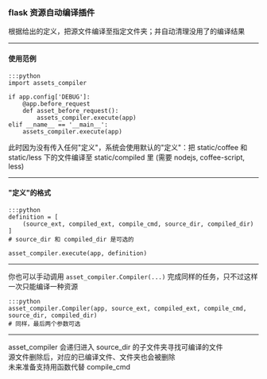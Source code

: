 ### flask 资源自动编译插件  
根据给出的定义，把源文件编译至指定文件夹；并自动清理没用了的编译结果

---

#### 使用范例

    :::python
    import assets_compiler

    if app.config['DEBUG']:
        @app.before_request
        def asset_before_request():
            assets_compiler.execute(app)
    elif __name__ == '__main__':
        assets_compiler.execute(app)

此时因为没有传入任何"定义"，系统会使用默认的"定义"：把 static/coffee 和 static/less 下的文件编译至 static/compiled 里
(需要 nodejs, coffee-script, less)

---

#### "定义"的格式

    :::python
    definition = [
        (source_ext, compiled_ext, compile_cmd, source_dir, compiled_dir)
    ]
    # source_dir 和 compiled_dir 是可选的

    asset_compiler.execute(app, definition)

---

你也可以手动调用 `asset_compiler.Compiler(...)` 完成同样的任务，只不过这样一次只能编译一种资源

    :::python
    asset_compiler.Compiler(app, source_ext, compiled_ext, compile_cmd, source_dir, compiled_dir)
    # 同样，最后两个参数可选

---

asset_compiler 会递归进入 source_dir 的子文件夹寻找可编译的文件  
源文件删除后，对应的已编译文件、文件夹也会被删除  
未来准备支持用函数代替 compile_cmd
